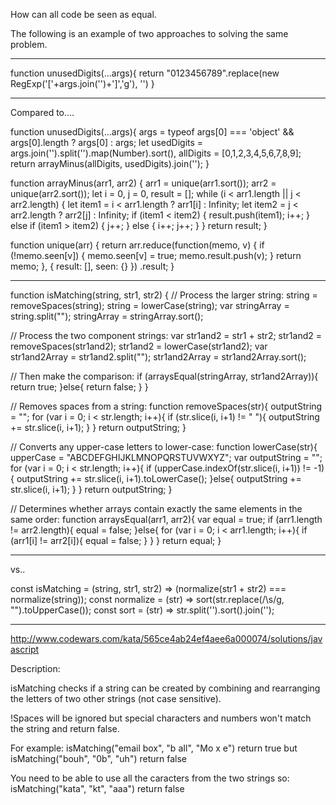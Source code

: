 How can all code be seen as equal.

The following is an example of two approaches to solving the same problem.

---------------------------------------

function unusedDigits(...args){
  return "0123456789".replace(new RegExp('['+args.join('')+']','g'), '')
}
 
-------------------------------------------

Compared to….
 
function unusedDigits(...args){
  args = typeof args[0] === 'object' && args[0].length ? args[0] : args;
  let usedDigits = args.join('').split('').map(Number).sort(),
    allDigits = [0,1,2,3,4,5,6,7,8,9];
  return arrayMinus(allDigits, usedDigits).join('');
}
 
function arrayMinus(arr1, arr2) {
  arr1 = unique(arr1.sort());
  arr2 = unique(arr2.sort());
  let i = 0, j = 0, result = [];
  while (i < arr1.length || j < arr2.length) {
    let item1 = i < arr1.length ? arr1[i] : Infinity;
    let item2 = j < arr2.length ? arr2[j] : Infinity;
    if (item1 < item2) {
      result.push(item1);
      i++;
    } else if (item1 > item2) {
      j++;
    } else {
      i++; j++;
    }
  }
  return result;
}
 
function unique(arr) {
  return arr.reduce(function(memo, v) {
      if (!memo.seen[v]) {
        memo.seen[v] = true;
        memo.result.push(v);
      }
      return memo;
    }, { result: [], seen: {} })
    .result;
}

-------------------------------------------------------------------------

function isMatching(string, str1, str2) {
  // Process the larger string:
  string = removeSpaces(string);
  string = lowerCase(string);
  var stringArray = string.split("");
  stringArray = stringArray.sort();
  
  // Process the two component strings:
  var str1and2 = str1 + str2;
  str1and2 = removeSpaces(str1and2);
  str1and2 = lowerCase(str1and2);
  var str1and2Array = str1and2.split("");
  str1and2Array = str1and2Array.sort();
  
  // Then make the comparison:
  if (arraysEqual(stringArray, str1and2Array)){
    return true;
  }else{
    return false;
  }
}

// Removes spaces from a string:
function removeSpaces(str){
  outputString = "";
  for (var i = 0; i < str.length; i++){
    if (str.slice(i, i+1) != " "){
      outputString += str.slice(i, i+1);
    }
  }
  return outputString;
}

// Converts any upper-case letters to lower-case:
function lowerCase(str){
  upperCase = "ABCDEFGHIJKLMNOPQRSTUVWXYZ";
  var outputString = "";
  for (var i = 0; i < str.length; i++){
    if (upperCase.indexOf(str.slice(i, i+1)) != -1){
      outputString += str.slice(i, i+1).toLowerCase();
    }else{
      outputString += str.slice(i, i+1);
    }
  }
  return outputString;
}

// Determines whether arrays contain exactly the same elements in the same order:
function arraysEqual(arr1, arr2){
  var equal = true;
  if (arr1.length != arr2.length){
    equal = false;
  }else{
    for (var i = 0; i < arr1.length; i++){
      if (arr1[i] != arr2[i]){
        equal = false;
      }
    }
  }
  return equal;
}


-------------------------------------------------------------------------

vs..

const isMatching = (string, str1, str2) => (normalize(str1 + str2) === normalize(string));
const normalize = (str) => sort(str.replace(/\s/g, "").toUpperCase());
const sort = (str) => str.split('').sort().join('');

-------------------------------------------------------------------------

http://www.codewars.com/kata/565ce4ab24ef4aee6a000074/solutions/javascript

Description:

isMatching checks if a string can be created by combining and rearranging the letters of two other strings (not case sensitive).

!Spaces will be ignored but special characters and numbers won't match the string and return false.

For example:
isMatching("email box", "b aIl", "Mo x e") return true
but
isMatching("bouh", "0b", "uh") return false

You need to be able to use all the caracters from the two strings so:
isMatching("kata", "kt", "aaa") return false
